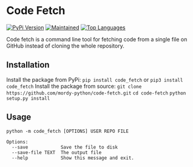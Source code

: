 # Code Fetch

[![PyPi Version](https://img.shields.io/pypi/v/code_fetch)](https://img.shields.io/pypi/v/code_fetch)&Tab;[![Maintained](https://img.shields.io/maintenance/yes/2021)](https://img.shields.io/maintenance/yes/2021)&Tab;[![Top Languages](https://img.shields.io/github/languages/top/mordy-python/code-fetch)](https://img.shields.io/github/languages/top/mordy-python/code-fetch)

Code fetch is a command line tool for fetching code from a single file on GitHub instead of cloning the whole repository.

## Installation

Install the package from PyPi:
    `pip install code_fetch` or `pip3 install code_fetch`
Install the package from source:
    `git clone https://github.com/mordy-python/code-fetch.git`
    `cd code-fetch`
    `python setup.py install`

## Usage

```
python -m code_fetch [OPTIONS] USER REPO FILE

Options:
  --save            Save the file to disk
  --save-file TEXT  The output file
  --help            Show this message and exit.
```
